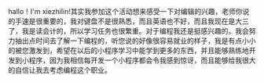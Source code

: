 hallo！I'm xiezhilin!其实我参加这个活动想来感受一下对编辑的兴趣，老师你说的手速是很重要的，我对键盘不是很熟悉，而且英语也不好，而且我现在是大三了，我是读会计的，所以学习任务也很繁重。对于编程我还是挺感兴趣的。我会努力抽出点时间去了解一下编程的，听您说的好像很容易就业的样子，我是有点小小的被您激发到，希望在以后的小程序学习中能学到更多的东西，并且能够熟练地开发到小程序，因为我相信每开发一个小程序都会令我感到惊讶，而且能够给我很大的自信让我去考虑编程这个职业。